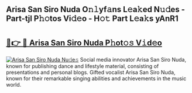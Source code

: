 ## Arisa San Siro Nuda O𝚗𝚕yf𝚊ns L𝚎a𝚔ed N𝚞𝚍es - Part-tjl P𝚑𝚘tos Vi𝚍𝚎o - H𝚘𝚝 Part L𝚎a𝚔s yAnR1

# <h2><a href="http://kf1g2g.oniu.top/?m=Arisa+San+Siro+Nuda">🔗👉 🔴 Arisa San Siro Nuda P𝚑ot𝚘𝚜 V𝚒d𝚎o</a></h2>

[![Arisa San Siro Nuda Nu𝚍e𝚜](https://i.imgur.com/0qMVB7G.gif)](http://kf1g2g.oniu.top/?m=Arisa+San+Siro+Nuda)
Social media innovator Arisa San Siro Nuda, known for publishing dance and lifestyle material, consisting of presentations and personal blogs. Gifted vocalist Arisa San Siro Nuda, known for their remarkable singing abilities and achievements in the music world.  
